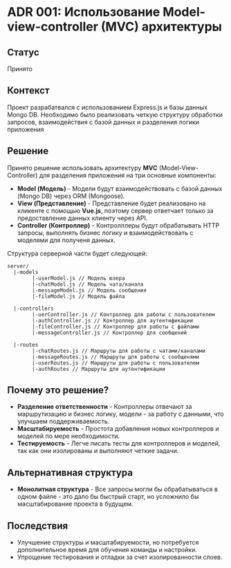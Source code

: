 # ADR 001: Использование Model-view-controller (MVC) архитектуры

## Статус
Принято

## Контекст
Проект разрабатвался с использованием Express.js и базы данных Mongo DB. Необходимо было реализовать четкую структуру обработки запросов, взаимодействия с базой данных и разделения логики приложения

## Решение
Принято решение использовать архитектуру **MVC** (Model-View-Controller) для разделения приложения на три основные компоненты:

- **Model (Модель)** - Модели будут взаимодействовать с базой данных (Mongo DB) через ORM (Mongoose).
- **View (Представление)** - Представление будет реализовано на кликенте с помощью **Vue.js**, поэтому сервер ответчает только за предоставление данных клиенту через API.
- **Controller (Контроллер)** - Контролллеры будут обрабатывать HTTP запросы, выполнять бизнес логику и взаимодействовать с моделями для полученя данных.

Структура серверной части будет следующей:

```
server/
  |-models
        |-userModel.js // Модель юзера
        |-chatModel.js // Модель чата/канала
        |-messageModel.js // Модель сообщения
        |-fileModel.js // Модель файла

  |-controllers
        |-uerController.js // Контроллер для работы с пользователем
        |-authController.js // Контроллер для аутентификации
        |-fileController.js // Контроллер для работы с файлами
        |-messageController.js // Контроллер для сообщений
  
  |-routes
        |-chatRoutes.js // Маршруты для работы с чатами/каналами
        |-messageRoutes.js // Маршруты для работы с сообщенями
        |-userRoutes.js // Маршруты для работы с пользователем
        |-authRoutes // Маршруты для аутентификации
```

## Почему это решение?
- **Разделение ответственности** - Контроллеры отвечают за маршрутизацию и бизнес логику, модели - за работу с данными, что улучшаем поддерживаемость.
- **Масштабируемость** - Простота добавления новых контроллеров и моделей по мере необходимости.
- **Тестируемость** - Легче писать тесты для контроллеров и моделей, так как они изолированы и выполняют четкие задачи.

## Альтернативная структура
- **Монолитная структура** - Все запросы могли бы обрабатываться в одном файле - это дало бы быстрый старт, но усложнило бы масштабирование проекта в будущем.

## Последствия
- Улучшение структуры и масштабируемости, но потребуется дополнительное время для обучения команды и настройки.
- Упрощение тестирования и отладки за счет изолированности слоев.
